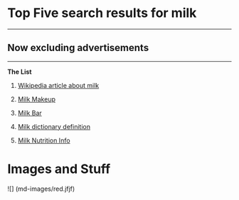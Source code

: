 # Top Five search results for milk
---
## Now excluding advertisements
---
 
**The List** 
 
1. [Wikipedia article about milk](https://en.wikipedia.org/wiki/Milk)

2. [Milk Makeup](https://milkmakeup.com/?srsltid=AfmBOoqbX2554dgO1-o3C2Tn4-6YgzmEb264Y_F-KsDtawqtNDwmPNte)

3. [Milk Bar](https://milkbarstore.com/?srsltid=AfmBOopSxHxc5JFx8PjyGjn8NwHzghUMpBua2IhaGL9Rd8gih2WxrCMx)

4. [Milk dictionary definition](https://www.britannica.com/topic/milk)

5. [Milk Nutrition Info](https://www.medicalnewstoday.com/articles/273451)

# Images and Stuff

![] (md-images/red.jfjf)

